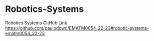 # Robotics-Systems

Robotics Systems GitHub Link 
https://github.com/paulodowd/EMATM0054_22-23#robotic-systems-ematm0054_22-23
